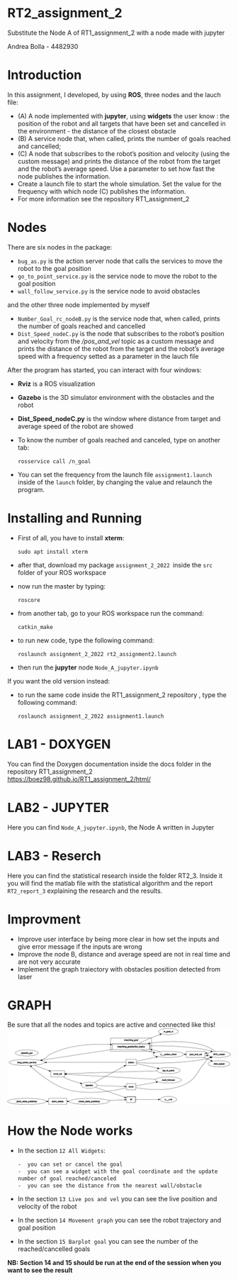 # RT2_assignment_2
Substitute the Node A of RT1_assignment_2 with a node made with jupyter

Andrea Bolla - 4482930


# Introduction
In this assignment, I developed, by using **ROS**, three nodes and the lauch file:
- (A) A node implemented with **jupyter**, using **widgets** the user know : the position of the robot and all targets that have been set and cancelled in the environment - the distance of the closest obstacle 
- (B) A service node that, when called, prints the number of goals reached and cancelled;
- (C) A node that subscribes to the robot’s position and velocity (using the custom message) and prints the distance of the robot from the target and the robot’s average speed. Use a parameter to set how fast the node publishes the information.
-  Create a launch file to start the whole simulation. Set the value for the frequency with which node (C) publishes
the information.
- For more information see the repository RT1_assignment_2



# Nodes
There are six nodes in the package:

- `bug_as.py` is the action server node that calls the  services to move the robot to the goal position
- `go_to_point_service.py` is the service node to move the robot to the goal position
- `wall_follow_service.py` is the service node to avoid obstacles

and the other three node implemented by myself

- `Number_Goal_rc_nodeB.py` is the service node that, when called, prints the number of goals reached and cancelled 
-  `Dist_Speed_nodeC.py` is the node that subscribes to the robot’s position and velocity from the */pos_and_vel* topic as a custom message and prints the distance of the robot from the target and the robot’s average speed with a frequency setted as a parameter in the lauch file


After the program has started, you can interact with four windows:

- **Rviz** is a ROS visualization 
- **Gazebo** is the 3D simulator environment with the obstacles and the robot 
- **Dist_Speed_nodeC.py** is the window where distance from target and average speed of the robot are showed

- To know the number of goals reached and canceled, type on another tab:

      rosservice call /n_goal
      
- You can set the frequency from the launch file `assignment1.launch` inside of the `launch` folder, by changing the value and relaunch the program.

# Installing and Running
-  First of all, you have to install **xterm**:

       sudo apt install xterm

- after that, download my package  `assignment_2_2022 `inside the `src` folder of your ROS workspace

- now run the master by typing:

      roscore 

- from another tab, go to your ROS workspace run the command:

      catkin_make

- to run new code, type the following command:

      roslaunch assignment_2_2022 rt2_assignment2.launch
      
- then run the **jupyter** node `Node_A_jupyter.ipynb`


If you want the old version instead:

- to run the same code inside the RT1_assignment_2 repository , type the following command:

      roslaunch assignment_2_2022 assignment1.launch
    

# LAB1 - DOXYGEN
You can find the Doxygen documentation inside the docs folder in the repository RT1_assignment_2 https://boez98.github.io/RT1_assignment_2/html/
# LAB2 - JUPYTER
Here you can find `Node_A_jupyter.ipynb`, the Node A written in Jupyter

# LAB3 - Reserch
Here you can find the statistical research inside the folder RT2_3. Inside it you will find the matlab file with the statistical algorithm and the report `RT2_report_3` explaining the research and the results.

# Improvment
- Improve user interface by being more clear in how set the inputs and give error message if the inputs are wrong
- Improve the node B, distance and average speed are not in real time and are not very accurate
- Implement the graph traiectory with obstacles position detected from laser

# GRAPH
Be sure that all the nodes and topics are active and connected like this!
![rosgraph2.png](https://github.com/boez98/RT2_assignment_2/blob/main/rosgraph2.png)

# How the Node works
- In the section `12 All Widgets`:

      -  you can set or cancel the goal
      -  you can see a widget with the goal coordinate and the update number of goal reached/canceled
      -  you can see the distance from the nearest wall/obstacle
- In the section `13 Live pos and vel` you can see the live position and velocity of the robot
- In the section `14 Movement graph` you can see the robot trajectory and goal position 
- In the section `15 Barplot goal` you can see the number of the reached/cancelled goals

**NB: Section 14 and 15 should be run at the end of the session when you want to see the result**
